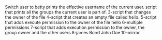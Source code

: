 Switch user to betty
prints the effective username of the current user.
script that prints all the groups the current user is part of.
3-script that changes the owner of the file
4-script that creates an empty file called hello.
5-script that adds execute permission to the owner of the file hello
6-multiple permissions
7-script that adds execution permission to the owner, the group owner and the other users
8-james Bond
John Doe
10-mirror

